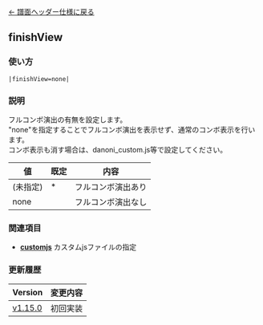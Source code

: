 [← 譜面ヘッダー仕様に戻る](dos_header.html)
## finishView

### 使い方
```
|finishView=none|
```
### 説明
フルコンボ演出の有無を設定します。  
"none"を指定することでフルコンボ演出を表示せず、通常のコンボ表示を行います。  
コンボ表示も消す場合は、danoni_custom.js等で設定してください。   


|値|既定|内容|
|----|----|----|
|(未指定)|*|フルコンボ演出あり|
|none||フルコンボ演出なし|

### 関連項目
- [**customjs**](dos-h0019-customjs.html)  カスタムjsファイルの指定

### 更新履歴

|Version|変更内容|
|----|----|
|[v1.15.0](https://github.com/cwtickle/danoniplus/releases/tag/v1.15.0)|初回実装|